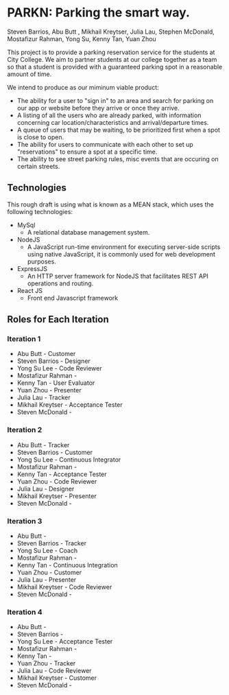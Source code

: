 # PARKN: Parking the smart way.
Steven Barrios, Abu Butt , Mikhail Kreytser, Julia Lau, Stephen McDonald, Mostafizur Rahman, Yong Su, Kenny Tan, Yuan Zhou

This project is to provide a parking reservation service for the students at City College.
We aim to partner students at our college together as a team so that a student is provided with a guaranteed parking spot in a reasonable amount of time.

We intend to produce as our miminum viable product:
* The ability for a user to "sign in" to an area and search for parking on our app or website before they arrive or once they arrive. 
* A listing of all the users who are already parked, with information concerning car location/characteristics and arrival/departure times.
* A queue of users that may be waiting, to be prioritized first when a spot is close to open.
* The ability for users to communicate with each other to set up "reservations" to ensure a spot at a specific time.
* The ability to see street parking rules, misc events that are occuring on certain streets.


## Technologies
This rough draft is using what is known as a MEAN stack, which uses the following technologies:
+ MySql
  * A relational database management system. 
+ NodeJS
  * A JavaScript run-time environment for executing server-side scripts using native JavaScript, it is commonly used for web development purposes.
+ ExpressJS
  * An HTTP server framework for NodeJS that facilitates REST API operations and routing.
+ React JS
  * Front end Javascript framework

## Roles for Each Iteration

### Iteration 1

* Abu Butt - Customer
* Steven Barrios - Designer
* Yong Su Lee - Code Reviewer
* Mostafizur Rahman - 
* Kenny Tan - User Evaluator
* Yuan Zhou - Presenter
* Julia Lau - Tracker
* Mikhail Kreytser - Acceptance Tester
* Steven McDonald - 

### Iteration 2

* Abu Butt - Tracker
* Steven Barrios - Customer
* Yong Su Lee - Continuous Integrator
* Mostafizur Rahman - 
* Kenny Tan - Acceptance Tester
* Yuan Zhou - Code Reviewer
* Julia Lau - Designer
* Mikhail Kreytser - Presenter
* Steven McDonald - 

### Iteration 3

* Abu Butt - 
* Steven Barrios - Tracker
* Yong Su Lee - Coach
* Mostafizur Rahman - 
* Kenny Tan - Continuous Integration
* Yuan Zhou - Customer
* Julia Lau - Presenter
* Mikhail Kreytser - Code Reviewer
* Steven McDonald - 

### Iteration 4

* Abu Butt - 
* Steven Barrios - 
* Yong Su Lee - Acceptance Tester
* Mostafizur Rahman - 
* Kenny Tan - 
* Yuan Zhou - Tracker
* Julia Lau - Code Reviewer
* Mikhail Kreytser - Customer
* Steven McDonald - 

